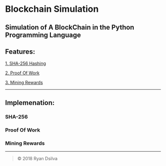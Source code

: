 # Blockchain Simulation

## Simulation of A BlockChain in the Python Programming Language

## Features:

[1. SHA-256 Hashing](#sha-256)

[2. Proof Of Work](#proof-of-work)

[3. Mining Rewards](#mining-rewards)

---

## Implemenation:

### SHA-256

### Proof Of Work

### Mining Rewards

---

> &copy; 2018 Ryan Dsilva
